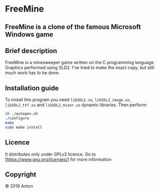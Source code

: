 # FreeMine
## FreeMine is a clone of the famous Microsoft Windows game

## Brief description
FreeMine is a minesweeper game written on the C programming language. Graphics performed using SLD2. I've tried to make the exact copy, but still much work has to be done. 

## Installation guide
To install this program you need `libSDL2.so`, `libSDL2_image.so`, `libSDL2_ttf.so` and `libSDL2_mixer.so` dynamic libraries. Then perform:
``` bash
sh ./autogen.sh
./configure
make
sudo make install
```

## Licence
It distributes only under GPLv2 licence. Go to [https://www.gnu.org/licenses/] for more information

## Copyright
© 2019 Anton
